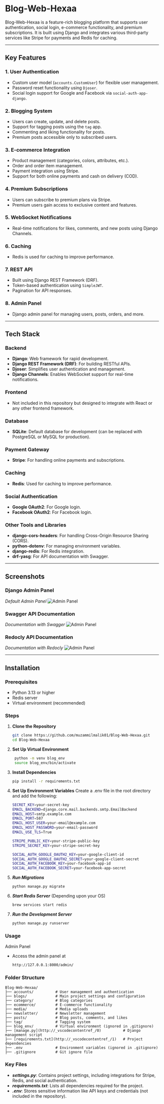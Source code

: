 # Blog-Web-Hexaa

Blog-Web-Hexaa is a feature-rich blogging platform that supports user authentication, social login, e-commerce functionality, and premium subscriptions. It is built using Django and integrates various third-party services like Stripe for payments and Redis for caching.

---

## Key Features

### 1. **User Authentication**
- Custom user model (`accounts.CustomUser`) for flexible user management.
- Password reset functionality using `Djoser`.
- Social login support for Google and Facebook via `social-auth-app-django`.

### 2. **Blogging System**
- Users can create, update, and delete posts.
- Support for tagging posts using the `tag` app.
- Commenting and liking functionality for posts.
- Premium posts accessible only to subscribed users.

### 3. **E-commerce Integration**
- Product management (categories, colors, attributes, etc.).
- Order and order item management.
- Payment integration using Stripe.
- Support for both online payments and cash on delivery (COD).

### 4. **Premium Subscriptions**
- Users can subscribe to premium plans via Stripe.
- Premium users gain access to exclusive content and features.

### 5. **WebSocket Notifications**
- Real-time notifications for likes, comments, and new posts using Django Channels.

### 6. **Caching**
- Redis is used for caching to improve performance.

### 7. **REST API**
- Built using Django REST Framework (DRF).
- Token-based authentication using `SimpleJWT`.
- Pagination for API responses.

### 8. **Admin Panel**
- Django admin panel for managing users, posts, orders, and more.

---

## Tech Stack

### Backend
- **Django**: Web framework for rapid development.
- **Django REST Framework (DRF)**: For building RESTful APIs.
- **Djoser**: Simplifies user authentication and management.
- **Django Channels**: Enables WebSocket support for real-time notifications.

### Frontend
- Not included in this repository but designed to integrate with React or any other frontend framework.

### Database
- **SQLite**: Default database for development (can be replaced with PostgreSQL or MySQL for production).

### Payment Gateway
- **Stripe**: For handling online payments and subscriptions.

### Caching
- **Redis**: Used for caching to improve performance.

### Social Authentication
- **Google OAuth2**: For Google login.
- **Facebook OAuth2**: For Facebook login.

### Other Tools and Libraries
- **django-cors-headers**: For handling Cross-Origin Resource Sharing (CORS).
- **python-dotenv**: For managing environment variables.
- **django-redis**: For Redis integration.
- **drf-yasg**: For API documentation with Swagger.

---
## Screenshots
### Django Admin Panel
*Default Admin Panel*
![Admin Panel](images/DJango-Admin-Panel.png)

### Swagger API Documentation
*Documentation with Swagger*
![Admin Panel](images/Swagger-Documentation.png)

### Redocly API Documentation
*Documentation with Redocly*
![Admin Panel](images/Redocly-Documentation.png)

---

## Installation

### Prerequisites
- Python 3.13 or higher
- Redis server
- Virtual environment (recommended)

### Steps
1. **Clone the Repository**
   ```bash
   git clone https://github.com/muzammilmalik01/Blog-Web-Hexaa.git
   cd Blog-Web-Hexaa
   ```
2. **Set Up Virtual Environment**
   ```bash
    python -m venv blog_env
    source blog_env/bin/activate
   ```
3. **Install Dependencies**
    ```bash
    pip install -r requirements.txt
    ```
4. **Set Up Environment Variables**
Create a .env file in the root directory and add the following:
    ```bash
    SECRET_KEY=your-secret-key
    EMAIL_BACKEND=django.core.mail.backends.smtp.EmailBackend
    EMAIL_HOST=smtp.example.com
    EMAIL_PORT=587
    EMAIL_HOST_USER=your-email@example.com
    EMAIL_HOST_PASSWORD=your-email-password
    EMAIL_USE_TLS=True

    STRIPE_PUBLIC_KEY=your-stripe-public-key
    STRIPE_SECRET_KEY=your-stripe-secret-key

    SOCIAL_AUTH_GOOGLE_OAUTH2_KEY=your-google-client-id
    SOCIAL_AUTH_GOOGLE_OAUTH2_SECRET=your-google-client-secret
    SOCIAL_AUTH_FACEBOOK_KEY=your-facebook-app-id
    SOCIAL_AUTH_FACEBOOK_SECRET=your-facebook-app-secret
    ```
5. ***Run Migrations***
    ```bash
    python manage.py migrate
    ```
6. ***Start Redis Server***
(Depending upon your OS)
    ```bash
    brew services start redis
    ```
7. ***Run the Development Server***
    ```bash
    python manage.py runserver
    ```

### Usage
Admin Panel
- Access the admin panel at 
    ```bash
    http://127.0.0.1:8000/admin/
    ```

### Folder Structure
    
    Blog-Web-Hexaa/
    ├── accounts/          # User management and authentication
    ├── blogs/             # Main project settings and configuration
    ├── category/          # Blog categories
    ├── ecommerce/         # E-commerce functionality
    ├── media/             # Media uploads
    ├── newsletter/        # Newsletter management
    ├── posts/             # Blog posts, comments, and likes
    ├── tag/               # Tagging system
    ├── blog_env/          # Virtual environment (ignored in .gitignore)
    ├── [manage.py](http://_vscodecontentref_/0)          # Django management script
    ├── [requirements.txt](http://_vscodecontentref_/1)   # Project dependencies
    ├── .env               # Environment variables (ignored in .gitignore)
    ├── .gitignore         # Git ignore file

### Key Files
- ***settings.py***: Contains project settings, including integrations for Stripe, Redis, and social authentication.
- ***requirements.txt***: Lists all dependencies required for the project.
- ***.env***: Stores sensitive information like API keys and credentials (not included in the repository).